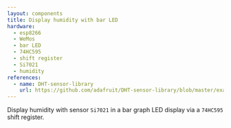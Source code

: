```yaml
---
layout: components
title: Display humidity with bar LED
hardware:
  - esp8266
  - WeMos
  - bar LED
  - 74HC595
  - shift register
  - Si7021
  - humidity
references:
  - name: DHT-sensor-library
    url: https://github.com/adafruit/DHT-sensor-library/blob/master/examples/DHTtester/DHTtester.ino
---
```


Display humidity with sensor `Si7021` in a bar graph LED display via a `74HC595` shift register.
